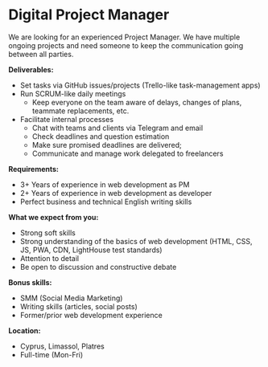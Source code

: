 # Digital Project Manager

We are looking for an experienced Project Manager. We have multiple ongoing projects and need someone to keep the communication going between all parties.

__Deliverables:__

- Set tasks via GitHub issues/projects (Trello-like task-management apps)
- Run SCRUM-like daily meetings
  - Keep everyone on the team aware of delays, changes of plans, teammate replacements, etc.
- Facilitate internal processes
  - Chat with teams and clients via Telegram and email
  - Check deadlines and question estimation
  - Make sure promised deadlines are delivered;
  - Communicate and manage work delegated to freelancers

__Requirements:__

- 3+ Years of experience in web development as PM
- 2+ Years of experience in web development as developer
- Perfect business and technical English writing skills

__What we expect from you:__

- Strong soft skills
- Strong understanding of the basics of web development (HTML, CSS, JS, PWA, CDN, LightHouse test standards)
- Attention to detail
- Be open to discussion and constructive debate

__Bonus skills:__

- SMM (Social Media Marketing)
- Writing skills (articles, social posts)
- Former/prior web development experience

__Location:__

- Cyprus, Limassol, Platres
- Full-time (Mon-Fri)
